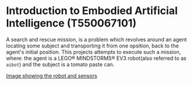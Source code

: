 # Introduction to Embodied Artificial Intelligence (T550067101)
A search and rescue mission, is a problem which revolves around an agent locating some subject and transporting it from one opsition, back to the agent's initial position.
This projects attempts to execute such a mission, where: the agent is a LEGO® MINDSTORMS® EV3 robot(also referred to as `aibot`) and the subject is a tomato paste can. 

[Image showing the robot and sensors](docs/fig/combined_git_img.png)
